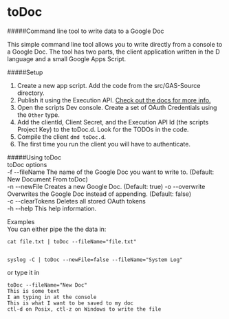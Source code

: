 # toDoc
#####Command line tool to write data to a Google Doc

This simple command line tool allows you to write directly from a console to a Google Doc.  The tool has two parts, the client application written in the D language and a small Google Apps Script.  


#####Setup
1) Create a new app script. Add the code from the src/GAS-Source directory.  
2) Publish it using the Execution API.  [Check out the docs for more info.](https://developers.google.com/apps-script/guides/rest/api)  
3) Open the scripts Dev console. Create a set of OAuth Credentials using the `Other` type.  
4) Add the clientId, Client Secret, and the Execution API Id (the scripts Project Key) to the toDoc.d. Look for the TODOs in the code.  
5) Compile the client `dmd toDoc.d`.  
6) The first time you run the client you will have to authenticate.   
  
#####Using toDoc  
toDoc options  
-f    --fileName The name of the Google Doc you want to write to. (Default: New Document From toDoc)  
-n     --newFile Creates a new Google Doc.  (Default: true)
-o   --overwrite Overwrites the Google Doc instead of appending. (Default: false)  
-c --clearTokens Deletes all stored OAuth tokens  
-h        --help This help information.  
  
Examples  
You can either pipe the the data in:  
  
    cat file.txt | toDoc --fileName="file.txt"  
  
  
    syslog -C | toDoc --newFile=false --fileName="System Log"

  
or type it in  

    toDoc --fileName="New Doc"  
    This is some text  
    I am typing in at the console  
    This is what I want to be saved to my doc  
    ctl-d on Posix, ctl-z on Windows to write the file  
 

